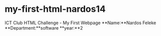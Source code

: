 # my-first-html-nardos14
ICT Club HTML Challenge - My First Webpage
**Name:**Nardos Feleke
**Department:**software 
**year:**2